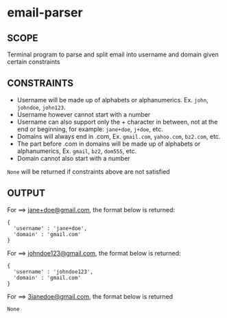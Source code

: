 # email-parser
## SCOPE
Terminal program to parse and split  email into username and domain given certain constraints

## CONSTRAINTS
- Username will be made up of alphabets or alphanumerics. Ex. `john`, `johndoe`, `john123`. 
- Username however cannot start with a number
- Username can also support only the + character in between, not at the end or beginning, for example: `jane+doe`, `j+doe`, etc.
- Domains will always end in .com, Ex. `gmail.com`, `yahoo.com`, `bz2.com`, etc.
- The part before .com in domains will be made up of alphabets or alphanumerics, Ex. `gmail`, `bz2`, `dom555`, etc. 
- Domain cannot also start with a number

`None` will be returned if constraints above are not satisfied

## OUTPUT
For ==> jane+doe@gmail.com, the format below is returned:
``` 
{
  'username' : 'jane+doe',
  'domain' : 'gmail.com'
}

```

For ==> johndoe123@gmail.com, the format below is returned:
``` 
{
  'username' : 'johndoe123',
  'domain' : 'gmail.com'
}

```

For ==> 3janedoe@gmail.com, the format below is returned
```
None
```


